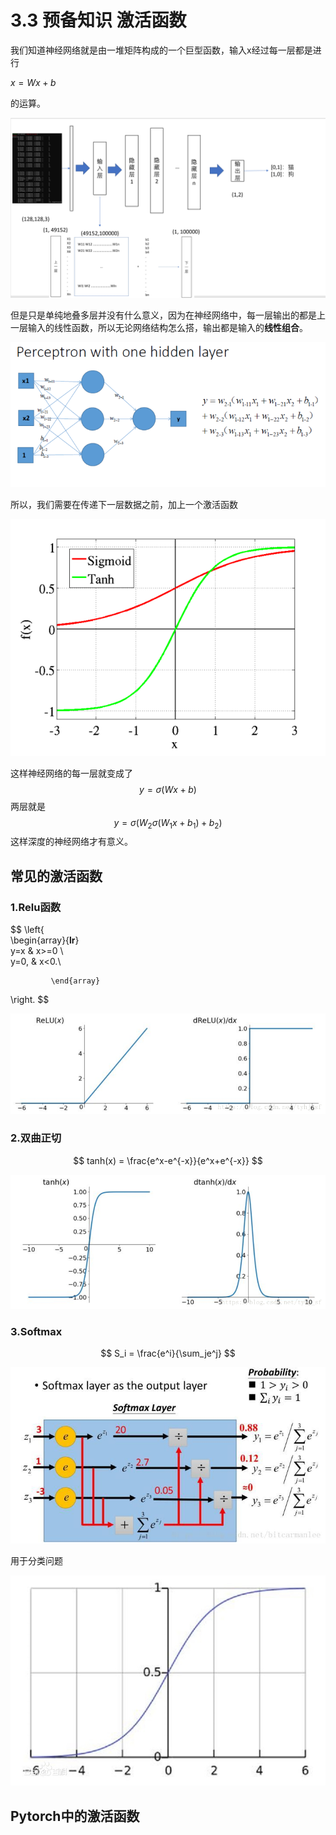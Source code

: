 # 3.3 预备知识 激活函数

我们知道神经网络就是由一堆矩阵构成的一个巨型函数，输入x经过每一层都是进行

$x = Wx+b$

的运算。

![image-20200624114025702](image-20200624114025702.png)

但是只是单纯地叠多层并没有什么意义，因为在神经网络中，每一层输出的都是上一层输入的线性函数，所以无论网络结构怎么搭，输出都是输入的**线性组合**。

![这里写图片描述](7c6e12aed30bf315eed8df6476d7ef7b_b.png)

所以，我们需要在传递下一层数据之前，加上一个激活函数

![simoid tanh](241221240623467.png)

这样神经网络的每一层就变成了
$$
y = \sigma (Wx+b)
$$
两层就是
$$
y = \sigma(W_2\sigma (W_1x+b_1)+b_2)
$$
这样深度的神经网络才有意义。

## 常见的激活函数

### 1.Relu函数

$$
	\left\{  
             \begin{array}{**lr**}  
             y=x & x>=0 \\  
             y=0, & x<0.\\  
                
             \end{array}  
\right.
$$





![这里写图片描述](20180503231727530)

### 2.双曲正切

$$
tanh(x) = \frac{e^x-e^{-x}}{e^x+e^{-x}}
$$



![tanh(x)及其导数的几何图像](2018041517590341)

### 3.Softmax

$$
S_i = \frac{e^i}{\sum_je^j}
$$

![这里写图片描述](20180902220822202)

用于分类问题

![img](d62a6059252dd42af3835f580f3b5bb5c8eab8bf)

## Pytorch中的激活函数

### 